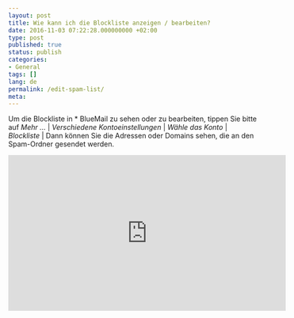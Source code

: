 ```yaml
---
layout: post
title: Wie kann ich die Blockliste anzeigen / bearbeiten?
date: 2016-11-03 07:22:28.000000000 +02:00
type: post
published: true
status: publish
categories:
- General
tags: []
lang: de
permalink: /edit-spam-list/
meta:
---
```


Um die Blockliste in * BlueMail zu sehen oder zu bearbeiten, tippen Sie bitte auf *Mehr ...* \| *Verschiedene Kontoeinstellungen* \| *Wähle das Konto* \| *Blockliste* \| Dann können Sie die Adressen oder Domains sehen, die an den Spam-Ordner gesendet werden.

<iframe src="https://www.youtube.com/embed/EioYfjbeZbU?list=PLXcA1xyD8E7dB0XsKApln4AqCumFbmOJK&amp;loop=1" width="560" height="315" frameborder="0" allowfullscreen="allowfullscreen"></iframe>
